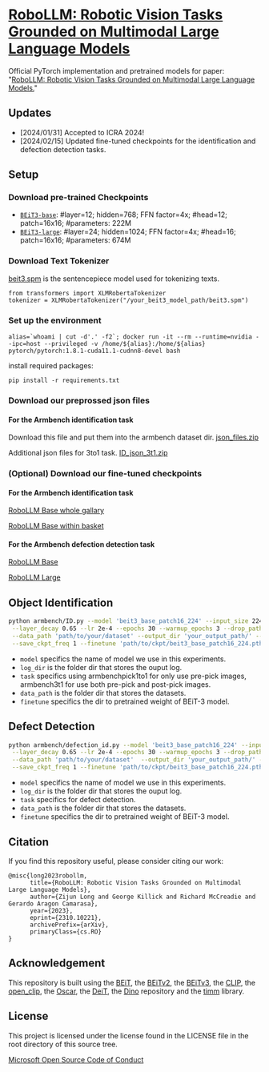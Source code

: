 # [RoboLLM: Robotic Vision Tasks Grounded on Multimodal Large Language Models](https://arxiv.org/abs/2310.10221)

Official PyTorch implementation and pretrained models for paper:   "[RoboLLM: Robotic Vision Tasks Grounded on Multimodal Large Language Models.](https://arxiv.org/pdf/2310.10221.pdf)"

## Updates
- [2024/01/31] Accepted to ICRA 2024!
- [2024/02/15] Updated fine-tuned checkpoints for the identification and defection detection tasks.

## Setup

### Download pre-trained Checkpoints


   - [`BEiT3-base`](https://conversationhub.blob.core.windows.net/beit-share-public/beit3/pretraining/beit3_base_patch16_224.pth?sv=2021-10-04&st=2023-06-08T11%3A16%3A02Z&se=2033-06-09T11%3A16%3A00Z&sr=c&sp=r&sig=N4pfCVmSeq4L4tS8QbrFVsX6f6q844eft8xSuXdxU48%3D): #layer=12; hidden=768; FFN factor=4x; #head=12; patch=16x16; #parameters: 222M
   - [`BEiT3-large`](https://conversationhub.blob.core.windows.net/beit-share-public/beit3/pretraining/beit3_large_patch16_224.pth?sv=2021-10-04&st=2023-06-08T11%3A16%3A02Z&se=2033-06-09T11%3A16%3A00Z&sr=c&sp=r&sig=N4pfCVmSeq4L4tS8QbrFVsX6f6q844eft8xSuXdxU48%3D): #layer=24; hidden=1024; FFN factor=4x; #head=16; patch=16x16; #parameters: 674M

### Download Text Tokenizer

[beit3.spm](https://conversationhub.blob.core.windows.net/beit-share-public/beit3/sentencepiece/beit3.spm) is the sentencepiece model used for tokenizing texts.
```
from transformers import XLMRobertaTokenizer
tokenizer = XLMRobertaTokenizer("/your_beit3_model_path/beit3.spm")

```

### Set up the environment

```
alias=`whoami | cut -d'.' -f2`; docker run -it --rm --runtime=nvidia --ipc=host --privileged -v /home/${alias}:/home/${alias} pytorch/pytorch:1.8.1-cuda11.1-cudnn8-devel bash
```

install required packages:
```
pip install -r requirements.txt
```

### Download our preprossed json files

#### For the Armbench identification task
Download this file and put them into the armbench dataset dir.
[json_files.zip](https://gla-my.sharepoint.com/:u:/g/personal/z_long_2_research_gla_ac_uk/EdUm-c9sJwpPp4Ir-ve7xjoBVBdGtXuyy4S3nz9RJHbFkA?e=3mL2U0)

Additional json files for 3to1 task.
[ID_json_3t1.zip](https://gla-my.sharepoint.com/:u:/g/personal/z_long_2_research_gla_ac_uk/EUnQKxyYDPRMjJDl8Lq4u5UB4CNqF_4HYIe8q9yPpBa_Qg?e=PbM1nl)
<!-- #### For the Armbench identification task -->




### (Optional) Download our fine-tuned checkpoints

#### For the Armbench identification task
[RoboLLM Base whole gallary](https://gla-my.sharepoint.com/:u:/g/personal/z_long_2_research_gla_ac_uk/EdMk_of-cipEhngncnskodYBQTTmQ2q_eiENc5rx95q1tA?e=jOzm12)

[RoboLLM Base within basket](https://gla-my.sharepoint.com/:u:/g/personal/z_long_2_research_gla_ac_uk/EZMjZt--T4JLv6LJtAJKYZABFDWj2oOyzxLqDe-y2rS_VQ?e=EX1CeV)


#### For the Armbench defection detection task
[RoboLLM Base](https://gla-my.sharepoint.com/:u:/g/personal/z_long_2_research_gla_ac_uk/EWkqfuv_35FPlRlL9ztEKTYB9kmjsdncDHo9DwLrUkoOiQ?e=w8I70c)

[RoboLLM Large](https://gla-my.sharepoint.com/:u:/g/personal/z_long_2_research_gla_ac_uk/ESQKOIKn2RhHhT39_aufJRwB5osYBvHhYshGICHPlu7r_A?e=ksQDa1)


## Object Identification
```bash
python armbench/ID.py --model 'beit3_base_patch16_224' --input_size 224 --task 'armbenchpick1to1' --batch_size 128 \
 --layer_decay 0.65 --lr 2e-4 --epochs 30 --warmup_epochs 3 --drop_path 0.2 --sentencepiece_model 'beit3.spm' \
 --data_path 'path/to/your/dataset' --output_dir 'your_output_path/' --log_dir '/your_log_path/' --weight_decay 0.05  \
 --save_ckpt_freq 1 --finetune 'path/to/ckpt/beit3_base_patch16_224.pth'
```
- `model` specifics the name of model we use in this experiments. 
- `log_dir` is the folder dir that stores the ouput log.
- `task`  specifics using armbenchpick1to1 for only use pre-pick images, armbench3t1 for use both pre-pick and post-pick images. 
- `data_path` is the folder dir that stores the datasets.
- `finetune` specifics the dir to pretrained weight of BEiT-3 model.

## Defect Detection
```bash
python armbench/defection_id.py --model 'beit3_base_patch16_224' --input_size 224 --task 'defection1by1' --batch_size 128 \
 --layer_decay 0.65 --lr 2e-4 --epochs 30 --warmup_epochs 3 --drop_path 0.2 --sentencepiece_model 'beit3.spm' \
 --data_path 'path/to/your/dataset'  --output_dir 'your_output_path/' --log_dir '/your_log_path/' --weight_decay 0.05  \
 --save_ckpt_freq 1 --finetune 'path/to/ckpt/beit3_base_patch16_224.pth'
```
- `model` specifics the name of model we use in this experiments. 
- `log_dir` is the folder dir that stores the ouput log.
- `task`  specifics for defect detection.
- `data_path` is the folder dir that stores the datasets.
- `finetune` specifics the dir to pretrained weight of BEiT-3 model.

## Citation
If you find this repository useful, please consider citing our work:
```
@misc{long2023robollm,
      title={RoboLLM: Robotic Vision Tasks Grounded on Multimodal Large Language Models}, 
      author={Zijun Long and George Killick and Richard McCreadie and Gerardo Aragon Camarasa},
      year={2023},
      eprint={2310.10221},
      archivePrefix={arXiv},
      primaryClass={cs.RO}
}
```

<!-- ## Todo
- . -->



## Acknowledgement

This repository is built using the [BEiT](https://github.com/microsoft/unilm/tree/master/beit), the [BEiTv2](https://github.com/microsoft/unilm/tree/master/beit2), the [BEiTv3](https://github.com/microsoft/unilm/tree/master/beit3), the [CLIP](https://github.com/openai/CLIP), the [open_clip](https://github.com/mlfoundations/open_clip), the [Oscar](https://github.com/microsoft/Oscar), the [DeiT](https://github.com/facebookresearch/deit), the [Dino](https://github.com/facebookresearch/dino) repository and the [timm](https://github.com/rwightman/pytorch-image-models) library.


## License
This project is licensed under the license found in the LICENSE file in the root directory of this source tree.

[Microsoft Open Source Code of Conduct](https://opensource.microsoft.com/codeofconduct)

